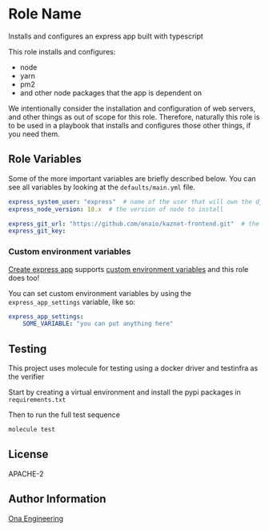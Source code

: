 Role Name
=========

Installs and configures an express app built with typescript

This role installs and configures:

- node
- yarn
- pm2
- and other node packages that the app is dependent on

We intentionally consider the installation and configuration of web servers, and other things as out of scope for this role. Therefore, naturally this role is to be used in a playbook that installs and configures those other things, if you need them.

Role Variables
--------------

Some of the more important variables are briefly described below.  You can see all variables by looking at the `defaults/main.yml` file.

```yml
express_system_user: "express"  # name of the user that will own the django installation
express_node_version: 10.x  # the version of node to install

express_git_url: "https://github.com/onaio/kaznet-frontend.git"  # the git repo of your django app which we are installing
express_git_key:
```

### Custom environment variables

[Create express app](https://github.com/facebook/create-express-app) supports [custom environment variables](https://github.com/facebook/create-express-app/blob/master/packages/express-scripts/template/README.md#adding-custom-environment-variables) and this role does too!

You can set custom environment variables by using the `express_app_settings` variable, like so:

```yml
express_app_settings:
    SOME_VARIABLE: "you can put anything here"
```

Testing
------------

This project uses molecule for testing using a docker driver and testinfra as the verifier

Start by creating a virtual environment and install the pypi packages in `requirements.txt`

Then to run the full test sequence

```sh
molecule test
```

License
-------

APACHE-2

Author Information
------------------

[Ona Engineering](https://ona.io)
